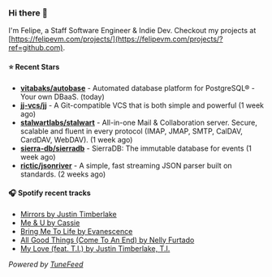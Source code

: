 ### Hi there 👋

I'm Felipe, a Staff Software Engineer & Indie Dev. Checkout my projects at [https://felipevm.com/projects/](https://felipevm.com/projects/?ref=github.com).

#### ⭐ Recent Stars
- **[vitabaks/autobase](https://github.com/vitabaks/autobase)** - Automated database platform for PostgreSQL® - Your own DBaaS. (today)
- **[jj-vcs/jj](https://github.com/jj-vcs/jj)** - A Git-compatible VCS that is both simple and powerful (1 week ago)
- **[stalwartlabs/stalwart](https://github.com/stalwartlabs/stalwart)** - All-in-one Mail &amp; Collaboration server. Secure, scalable and fluent in every protocol (IMAP, JMAP, SMTP, CalDAV, CardDAV, WebDAV). (1 week ago)
- **[sierra-db/sierradb](https://github.com/sierra-db/sierradb)** - SierraDB: The immutable database for events (1 week ago)
- **[rictic/jsonriver](https://github.com/rictic/jsonriver)** - A simple, fast streaming JSON parser built on standards. (2 weeks ago)

#### 🎧 Spotify recent tracks
- [Mirrors by Justin Timberlake](https://open.spotify.com/track/4rHZZAmHpZrA3iH5zx8frV)
- [Me &amp; U by Cassie](https://open.spotify.com/track/7k6IzwMGpxnRghE7YosnXT)
- [Bring Me To Life by Evanescence](https://open.spotify.com/track/0COqiPhxzoWICwFCS4eZcp)
- [All Good Things (Come To An End) by Nelly Furtado](https://open.spotify.com/track/6kEpjptnAwt11Atr4cEMe1)
- [My Love (feat. T.I.) by Justin Timberlake, T.I.](https://open.spotify.com/track/4NeOWqHmlrGRuBvsLJC9rL)

_Powered by [TuneFeed](https://tunefeed.app?ref=github.com)_
